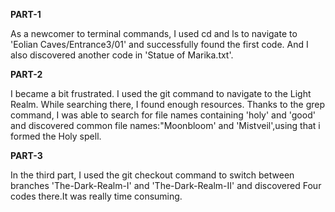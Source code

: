 **PART-1**

As a newcomer to terminal commands, I used cd and ls to navigate to 'Eolian Caves/Entrance3/01' and successfully found the first code. And I also discovered another code in 'Statue of Marika.txt'.

**PART-2**

I became a bit frustrated. I used the git command to navigate to the Light Realm. While searching there, I found enough resources. Thanks to the grep command, I was able to search for file names containing 'holy' and 'good' and discovered common file names:"Moonbloom' and 'Mistveil',using that i formed the Holy spell.

**PART-3**

In the third part, I used the git checkout command to switch between branches 'The-Dark-Realm-I' and 'The-Dark-Realm-II' and discovered Four codes there.It was really time consuming.

